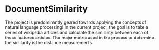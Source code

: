 # DocumentSimilarity

The project is predominantly geared towards applying the concepts of natural language processing! 
In the current project, the goal is to take a series of wikipedia articles and calculate the similarity 
between each of these featured articles. The major metric used in the process to determine the similarity 
is the distance measurements.
